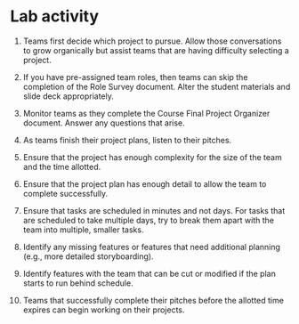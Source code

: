 # Lab activity

1. Teams first decide which project to pursue. Allow those conversations to grow organically but assist teams that are having difficulty selecting a project.
1. If you have pre-assigned team roles, then teams can skip the completion of the Role Survey document. Alter the student materials and slide deck appropriately.
1. Monitor teams as they complete the Course Final Project Organizer document. Answer any questions that arise.
1. As teams finish their project plans, listen to their pitches.
1. Ensure that the project has enough complexity for the size of the team and the time allotted.
1. Ensure that the project plan has enough detail to allow the team to complete successfully.
1. Ensure that tasks are scheduled in minutes and not days. For tasks that are scheduled to take multiple days, try to break them apart with the team into multiple, smaller tasks.
1. Identify any missing features or features that need additional planning (e.g., more detailed storyboarding).
1. Identify features with the team that can be cut or modified if the plan starts to run behind schedule.
  
1. Teams that successfully complete their pitches before the allotted time expires can begin working on their projects.
